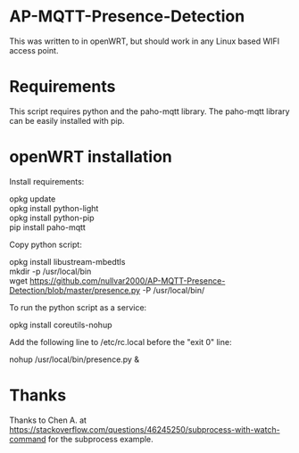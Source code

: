 # AP-MQTT-Presence-Detection

This was written to in openWRT, but should work in any Linux based WIFI access point.

# Requirements

This script requires python and the paho-mqtt library. The paho-mqtt library can be easily installed with pip.

# openWRT installation

Install requirements:

opkg update<br />
opkg install python-light<br />
opkg install python-pip<br />
pip install paho-mqtt

Copy python script:

opkg install libustream-mbedtls<br />
mkdir -p /usr/local/bin<br />
wget https://github.com/nullvar2000/AP-MQTT-Presence-Detection/blob/master/presence.py -P /usr/local/bin/

To run the python script as a service:

opkg install coreutils-nohup

Add the following line to /etc/rc.local before the "exit 0" line:

nohup /usr/local/bin/presence.py &

# Thanks

Thanks to Chen A. at https://stackoverflow.com/questions/46245250/subprocess-with-watch-command for the subprocess example.